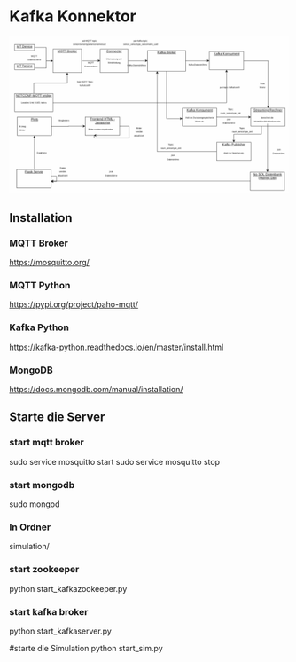 

# Kafka Konnektor


![Architekturbild](architekturbild.png)


## Installation

### MQTT Broker
https://mosquitto.org/

### MQTT Python
https://pypi.org/project/paho-mqtt/

### Kafka Python
https://kafka-python.readthedocs.io/en/master/install.html

### MongoDB
https://docs.mongodb.com/manual/installation/

## Starte die Server

### start mqtt broker
sudo service mosquitto start 
sudo service  mosquitto stop

### start mongodb
sudo mongod


### In Ordner
simulation/
### start zookeeper
python start_kafkazookeeper.py 

### start kafka broker
python start_kafkaserver.py 

#starte die Simulation
python start_sim.py 








